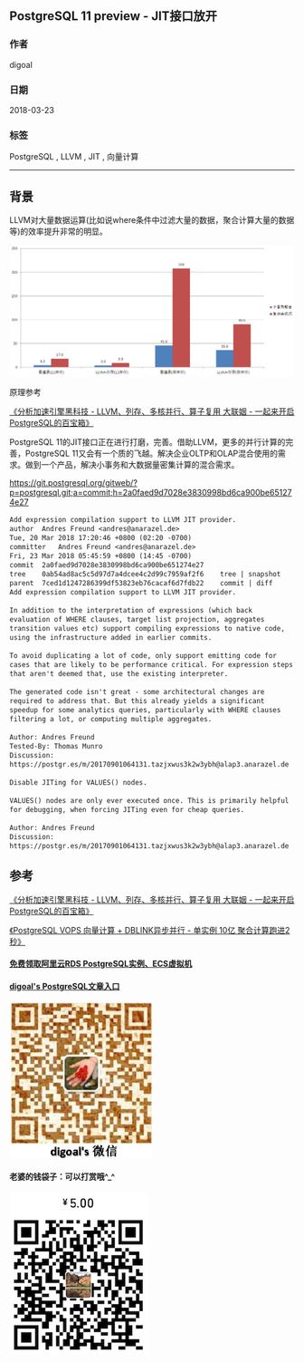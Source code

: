 ## PostgreSQL 11 preview - JIT接口放开   
              
### 作者              
digoal              
              
### 日期              
2018-03-23              
              
### 标签              
PostgreSQL , LLVM , JIT , 向量计算         
              
----              
              
## 背景         
LLVM对大量数据运算(比如说where条件中过滤大量的数据，聚合计算大量的数据等)的效率提升非常的明显。  
  
![pic](../201612/20161216_01_pic_008.png)  
  
原理参考  
  
[《分析加速引擎黑科技 - LLVM、列存、多核并行、算子复用 大联姻 - 一起来开启PostgreSQL的百宝箱》](../201612/20161216_01.md)    
  
PostgreSQL 11的JIT接口正在进行打磨，完善。借助LLVM，更多的并行计算的完善，PostgreSQL 11又会有一个质的飞越。解决企业OLTP和OLAP混合使用的需求。做到一个产品，解决小事务和大数据量密集计算的混合需求。  
  
https://git.postgresql.org/gitweb/?p=postgresql.git;a=commit;h=2a0faed9d7028e3830998bd6ca900be651274e27  
  
```  
Add expression compilation support to LLVM JIT provider.  
author	Andres Freund <andres@anarazel.de>	  
Tue, 20 Mar 2018 17:20:46 +0800 (02:20 -0700)  
committer	Andres Freund <andres@anarazel.de>	  
Fri, 23 Mar 2018 05:45:59 +0800 (14:45 -0700)  
commit	2a0faed9d7028e3830998bd6ca900be651274e27  
tree	0ab54ad8ac5c5d97d7a4dcee4c2d99c7959af2f6	tree | snapshot  
parent	7ced1d1247286399df53823eb76cacaf6d7fdb22	commit | diff  
Add expression compilation support to LLVM JIT provider.  
  
In addition to the interpretation of expressions (which back  
evaluation of WHERE clauses, target list projection, aggregates  
transition values etc) support compiling expressions to native code,  
using the infrastructure added in earlier commits.  
  
To avoid duplicating a lot of code, only support emitting code for  
cases that are likely to be performance critical. For expression steps  
that aren't deemed that, use the existing interpreter.  
  
The generated code isn't great - some architectural changes are  
required to address that. But this already yields a significant  
speedup for some analytics queries, particularly with WHERE clauses  
filtering a lot, or computing multiple aggregates.  
  
Author: Andres Freund  
Tested-By: Thomas Munro  
Discussion: https://postgr.es/m/20170901064131.tazjxwus3k2w3ybh@alap3.anarazel.de  
  
Disable JITing for VALUES() nodes.  
  
VALUES() nodes are only ever executed once. This is primarily helpful  
for debugging, when forcing JITing even for cheap queries.  
  
Author: Andres Freund  
Discussion: https://postgr.es/m/20170901064131.tazjxwus3k2w3ybh@alap3.anarazel.de  
```  
  
## 参考  
[《分析加速引擎黑科技 - LLVM、列存、多核并行、算子复用 大联姻 - 一起来开启PostgreSQL的百宝箱》](../201612/20161216_01.md)    
  
[《PostgreSQL VOPS 向量计算 + DBLINK异步并行 - 单实例 10亿 聚合计算跑进2秒》](../201802/20180210_01.md)    
  
  
  
  
  
  
  
  
  
  
  
  
  
  
#### [免费领取阿里云RDS PostgreSQL实例、ECS虚拟机](https://free.aliyun.com/ "57258f76c37864c6e6d23383d05714ea")
  
  
#### [digoal's PostgreSQL文章入口](https://github.com/digoal/blog/blob/master/README.md "22709685feb7cab07d30f30387f0a9ae")
  
  
![digoal's weixin](../pic/digoal_weixin.jpg "f7ad92eeba24523fd47a6e1a0e691b59")
  
  
#### 老婆的钱袋子：可以打赏哦^_^  
![wife's weixin ds](../pic/wife_weixin_ds.jpg "acd5cce1a143ef1d6931b1956457bc9f")
  
